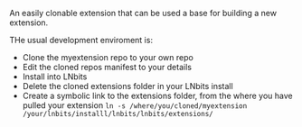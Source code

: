 An easily clonable extension that can be used a base for building a new extension.

THe usual development enviroment is:

- Clone the myextension repo to your own repo
- Edit the cloned repos manifest to your details
- Install into LNbits
- Delete the cloned extensions folder in your LNbits install
- Create a symbolic link to the extensions folder, from the where you have pulled your extension `ln -s /where/you/cloned/myextension /your/lnbits/installl/lnbits/lnbits/extensions/`
